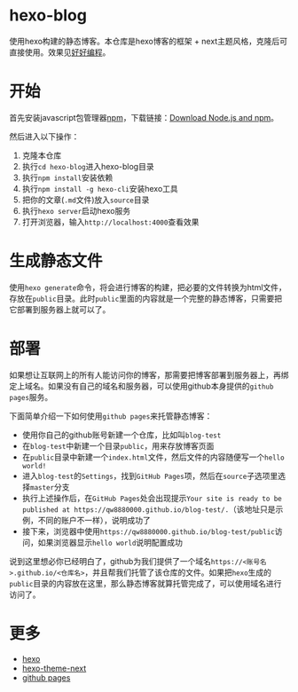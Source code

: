 # hexo-blog

使用hexo构建的静态博客。本仓库是hexo博客的框架 + next主题风格，克隆后可直接使用。效果见[好好编程](http://www.wangjinle.com/)。

# 开始

首先安装javascript包管理器[npm](https://www.npmjs.com/)，下载链接：[Download Node.js and npm](https://nodejs.org/en/)。

然后进入以下操作：
1. 克隆本仓库
1. 执行`cd hexo-blog`进入hexo-blog目录
1. 执行`npm install`安装依赖
1. 执行`npm install -g hexo-cli`安装hexo工具
1. 把你的文章(`.md`文件)放入`source`目录
1. 执行`hexo server`启动hexo服务
1. 打开浏览器，输入`http://localhost:4000`查看效果

# 生成静态文件

使用`hexo generate`命令，将会进行博客的构建，把必要的文件转换为html文件，存放在`public`目录。此时`public`里面的内容就是一个完整的静态博客，只需要把它部署到服务器上就可以了。

# 部署

如果想让互联网上的所有人能访问你的博客，那需要把博客部署到服务器上，再绑定上域名。如果没有自己的域名和服务器，可以使用github本身提供的`github pages`服务。

下面简单介绍一下如何使用`github pages`来托管静态博客：
* 使用你自己的github账号新建一个仓库，比如叫`blog-test`
* 在`blog-test`中新建一个目录`public`，用来存放博客页面
* 在`public`目录中新建一个`index.html`文件，然后文件的内容随便写一个`hello world!`
* 进入`blog-test`的`Settings`，找到`GitHub Pages`项，然后在`source`子选项里选择`master`分支
* 执行上述操作后，在`GitHub Pages`处会出现提示`Your site is ready to be published at https://qw8880000.github.io/blog-test/.`（该地址只是示例，不同的账户不一样），说明成功了
* 接下来，浏览器中使用`https://qw8880000.github.io/blog-test/public`访问，如果浏览器显示`hello world`说明配置成功

说到这里想必你已经明白了，github为我们提供了一个域名`https://<账号名>.github.io/<仓库名>`，并且帮我们托管了该仓库的文件。如果把`hexo`生成的`public`目录的内容放在这里，那么静态博客就算托管完成了，可以使用域名进行访问了。

# 更多

* [hexo](https://hexo.io/zh-cn/)
* [hexo-theme-next](https://github.com/theme-next/hexo-theme-next)
* [github pages](https://pages.github.com/)


